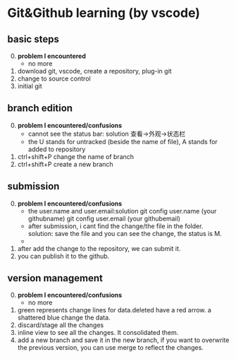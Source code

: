 # Git&Github learning (by vscode)

## basic steps

0. __problem I encountered__
   - no more
1. download git, vscode, create a repository, plug-in git
2. change to source control
3. initial git

## branch edition

0. __problem I encountered/confusions__
   - cannot see the status bar: solution 查看->外观->状态栏
   - the U stands for untracked (beside the name of file), A stands for added to repository
1. ctrl+shift+P change the name of branch
2. ctrl+shift+P create a new branch

## submission

0. __problem I encountered/confusions__
   - the user.name and user.email:solution git config user.name (your githubname) git config user.email (your githubemail)
   - after submission, i cant find the change/the file in the folder. solution: save the file and you can see the change, the status is M.
   - 
1. after add the change to the repository, we can submit it.
2. you can publish it to the github.

## version management

0. __problem I encountered/confusions__
   - no more
1. green represents change lines for data.deleted have a red arrow. a shattered blue change the data.
2. discard/stage all the changes
3. inline view to see all the changes. It consolidated them.
4. add a new branch and save it in the new branch, if you want to overwrite the previous version, you can use merge to reflect the changes.
